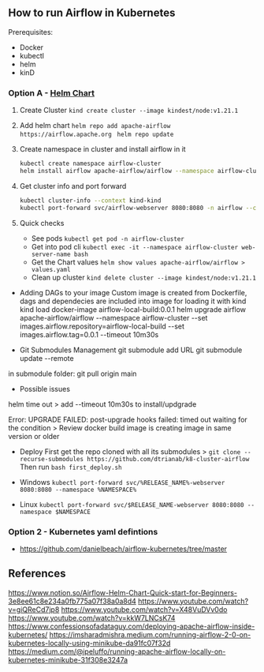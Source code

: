## How to run Airflow in Kubernetes

Prerequisites:
 - Docker
 - kubectl
 - helm
 - kinD

### Option A - [Helm Chart](https://airflow.apache.org/docs/helm-chart/stable/quick-start.html#install-kind-and-create-a-cluster)

1. Create Cluster
    ```kind create cluster --image kindest/node:v1.21.1```

2. Add helm chart
    ``` helm repo add apache-airflow https://airflow.apache.org ```
    ``` helm repo update```

3. Create namespace in cluster and install airflow in it
    ```bash
    kubectl create namespace airflow-cluster
    helm install airflow apache-airflow/airflow --namespace airflow-cluster
    ```

4. Get cluster info and port forward
    ```bash
    kubectl cluster-info --context kind-kind
    kubectl port-forward svc/airflow-webserver 8080:8080 -n airflow --context kind-airflow-cluster
    ```
5. Quick checks
   - See pods ```kubectl get pod -n airflow-cluster```
   - Get into pod cli ``` kubectl exec -it --namespace airflow-cluster web-server-name bash ```
   - Get the Chart values ```helm show values apache-airflow/airflow > values.yaml```
   - Clean up cluster ```kind delete cluster --image kindest/node:v1.21.1```
   


- Adding DAGs to your image
    Custom image is created from Dockerfile, dags and dependecies are included into image for loading it with kind
    kind load docker-image airflow-local-build:0.0.1
    helm upgrade airflow apache-airflow/airflow --namespace airflow-cluster --set images.airflow.repository=airflow-local-build --set images.airflow.tag=0.0.1 --timeout 10m30s

- Git Submodules Management
    git submodule add URL
    git submodule update --remote

in submodule folder: git pull origin main

- Possible issues 

helm time out >  add --timeout 10m30s to install/updgrade

Error: UPGRADE FAILED: post-upgrade hooks failed: timed out waiting for the condition > Review docker build image is creating image in same version or older

- Deploy 
First get the repo cloned with all its submodules > ``` git clone --recurse-submodules https://github.com/dtrianab/k8-cluster-airflow ```
Then run ``` bash first_deploy.sh ```

- Windows ``` kubectl port-forward svc/%RELEASE_NAME%-webserver 8080:8080 --namespace %NAMESPACE% ```

- Linux ```kubectl port-forward svc/$RELEASE_NAME-webserver 8080:8080 --namespace $NAMESPACE  ```


### Option 2 - Kubernetes yaml defintions	
 - https://github.com/danielbeach/airflow-kubernetes/tree/master



## References
https://www.notion.so/Airflow-Helm-Chart-Quick-start-for-Beginners-3e8ee61c8e234a0fb775a07f38a0a8d4
https://www.youtube.com/watch?v=giQReCd7jp8
https://www.youtube.com/watch?v=X48VuDVv0do
https://www.youtube.com/watch?v=kkW7LNCsK74
https://www.confessionsofadataguy.com/deploying-apache-airflow-inside-kubernetes/
https://imsharadmishra.medium.com/running-airflow-2-0-on-kubernetes-locally-using-minikube-da91fc07f32d
https://medium.com/@ipeluffo/running-apache-airflow-locally-on-kubernetes-minikube-31f308e3247a

